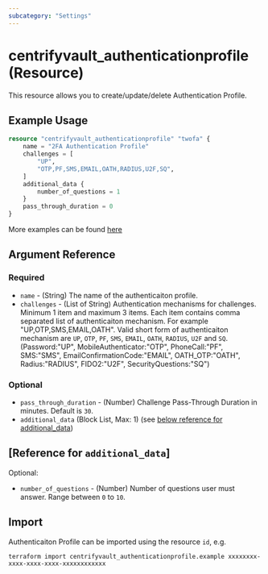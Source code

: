 ```yaml
---
subcategory: "Settings"
---
```


# centrifyvault_authenticationprofile (Resource)

This resource allows you to create/update/delete Authentication Profile.

## Example Usage

```terraform
resource "centrifyvault_authenticationprofile" "twofa" {
    name = "2FA Authentication Profile"
    challenges = [
        "UP",
        "OTP,PF,SMS,EMAIL,OATH,RADIUS,U2F,SQ",
    ]
    additional_data {
        number_of_questions = 1
    }
    pass_through_duration = 0
}
```

More examples can be found [here](https://github.com/marcozj/terraform-provider-centrifyvault/tree/main/examples/centrifyvault_authenticationprofile)

## Argument Reference

### Required

- `name` - (String) The name of the authenticaiton profile.
- `challenges` - (List of String) Authentication mechanisms for challenges. Minimum 1 item and maximum 3 items. Each item contains comma separated list of authenticaiton mechanism. For example "UP,OTP,SMS,EMAIL,OATH". Valid short form of authenticaiton mechanism are `UP`, `OTP`, `PF`, `SMS`, `EMAIL`, `OATH`, `RADIUS`, `U2F` and `SQ`. (Password:"UP", MobileAuthenticator:"OTP", PhoneCall:"PF", SMS:"SMS", EmailConfirmationCode:"EMAIL", OATH_OTP:"OATH", Radius:"RADIUS", FIDO2:"U2F", SecurityQuestions:"SQ")

### Optional

- `pass_through_duration` - (Number) Challenge Pass-Through Duration in minutes. Default is `30`.
- `additional_data` (Block List, Max: 1) (see [below reference for additional_data](#reference-for-additional_data))

## [Reference for `additional_data`]

Optional:

- `number_of_questions` - (Number) Number of questions user must answer. Range between `0` to `10`.

## Import

Authenticaiton Profile can be imported using the resource `id`, e.g.

```shell
terraform import centrifyvault_authenticationprofile.example xxxxxxxx-xxxx-xxxx-xxxx-xxxxxxxxxxxx
```
